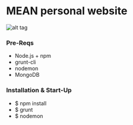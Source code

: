 # MEAN personal website
![alt tag](http://codecondo.com/wp-content/uploads/2015/08/7-Features-of-MEAN-Stack_785.png)

### Pre-Reqs
  - Node.js + npm
  - grunt-cli
  - nodemon
  - MongoDB

### Installation & Start-Up
  - $ npm install
  - $ grunt
  - $ nodemon
